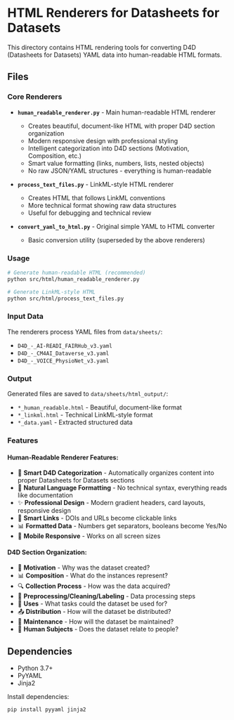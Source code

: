 # HTML Renderers for Datasheets for Datasets

This directory contains HTML rendering tools for converting D4D (Datasheets for Datasets) YAML data into human-readable HTML formats.

## Files

### Core Renderers

- **`human_readable_renderer.py`** - Main human-readable HTML renderer
  - Creates beautiful, document-like HTML with proper D4D section organization
  - Modern responsive design with professional styling
  - Intelligent categorization into D4D sections (Motivation, Composition, etc.)
  - Smart value formatting (links, numbers, lists, nested objects)
  - No raw JSON/YAML structures - everything is human-readable

- **`process_text_files.py`** - LinkML-style HTML renderer  
  - Creates HTML that follows LinkML conventions
  - More technical format showing raw data structures
  - Useful for debugging and technical review

- **`convert_yaml_to_html.py`** - Original simple YAML to HTML converter
  - Basic conversion utility (superseded by the above renderers)

### Usage

```bash
# Generate human-readable HTML (recommended)
python src/html/human_readable_renderer.py

# Generate LinkML-style HTML 
python src/html/process_text_files.py
```

### Input Data

The renderers process YAML files from `data/sheets/`:
- `D4D_-_AI-READI_FAIRHub_v3.yaml`
- `D4D_-_CM4AI_Dataverse_v3.yaml`
- `D4D_-_VOICE_PhysioNet_v3.yaml`

### Output

Generated files are saved to `data/sheets/html_output/`:
- `*_human_readable.html` - Beautiful, document-like format
- `*_linkml.html` - Technical LinkML-style format
- `*_data.yaml` - Extracted structured data

### Features

#### Human-Readable Renderer Features:
- 🎯 **Smart D4D Categorization** - Automatically organizes content into proper Datasheets for Datasets sections
- 📝 **Natural Language Formatting** - No technical syntax, everything reads like documentation
- ✨ **Professional Design** - Modern gradient headers, card layouts, responsive design
- 🔗 **Smart Links** - DOIs and URLs become clickable links
- 📊 **Formatted Data** - Numbers get separators, booleans become Yes/No
- 📱 **Mobile Responsive** - Works on all screen sizes

#### D4D Section Organization:
- 🎯 **Motivation** - Why was the dataset created?
- 📊 **Composition** - What do the instances represent?  
- 🔍 **Collection Process** - How was the data acquired?
- 🔧 **Preprocessing/Cleaning/Labeling** - Data processing steps
- 🚀 **Uses** - What tasks could the dataset be used for?
- 📤 **Distribution** - How will the dataset be distributed?
- 🔄 **Maintenance** - How will the dataset be maintained?
- 👥 **Human Subjects** - Does the dataset relate to people?

## Dependencies

- Python 3.7+
- PyYAML
- Jinja2

Install dependencies:
```bash
pip install pyyaml jinja2
```